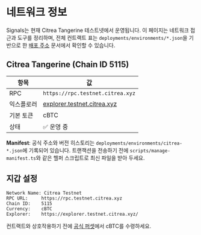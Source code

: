 # 네트워크 정보

Signals는 현재 Citrea Tangerine 테스트넷에서 운영됩니다. 이 페이지는 네트워크 접근과 도구를 정리하며, 전체 컨트랙트 표는 `deployments/environments/*.json`을 기반으로 한 [배포 주소](../addresses/index.md) 문서에서 확인할 수 있습니다.

## Citrea Tangerine (Chain ID 5115)

| 항목 | 값 |
| --- | --- |
| RPC | `https://rpc.testnet.citrea.xyz` |
| 익스플로러 | [explorer.testnet.citrea.xyz](https://explorer.testnet.citrea.xyz/) |
| 기본 토큰 | cBTC |
| 상태 | ✅ 운영 중 |

**Manifest**: 공식 주소와 버전 히스토리는 `deployments/environments/citrea-*.json`에 기록되어 있습니다. 트랜잭션을 전송하기 전에 `scripts/manage-manifest.ts`와 같은 헬퍼 스크립트로 최신 파일을 받아 두세요.

## 지갑 설정

```text
Network Name: Citrea Testnet
RPC URL:     https://rpc.testnet.citrea.xyz
Chain ID:    5115
Currency:    cBTC
Explorer:    https://explorer.testnet.citrea.xyz/
```

컨트랙트와 상호작용하기 전에 [공식 퍼셋](https://faucet.testnet.citrea.xyz/)에서 cBTC를 수령하세요.
